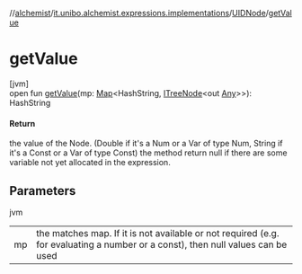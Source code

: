 //[alchemist](../../../index.md)/[it.unibo.alchemist.expressions.implementations](../index.md)/[UIDNode](index.md)/[getValue](get-value.md)

# getValue

[jvm]\
open fun [getValue](get-value.md)(mp: [Map](https://docs.oracle.com/javase/8/docs/api/java/util/Map.html)<HashString, [ITreeNode](../../it.unibo.alchemist.expressions.interfaces/-i-tree-node/index.md)<out [Any](https://kotlinlang.org/api/latest/jvm/stdlib/kotlin/-any/index.html)>>): HashString

#### Return

the value of the Node. (Double if it's a Num or a Var of type Num, String if it's a Const or a Var of type Const) the method return null if there are some variable not yet allocated in the expression.

## Parameters

jvm

| | |
|---|---|
| mp | the matches map. If it is not available or not required (e.g. for evaluating a number or a const), then null values can be used |
